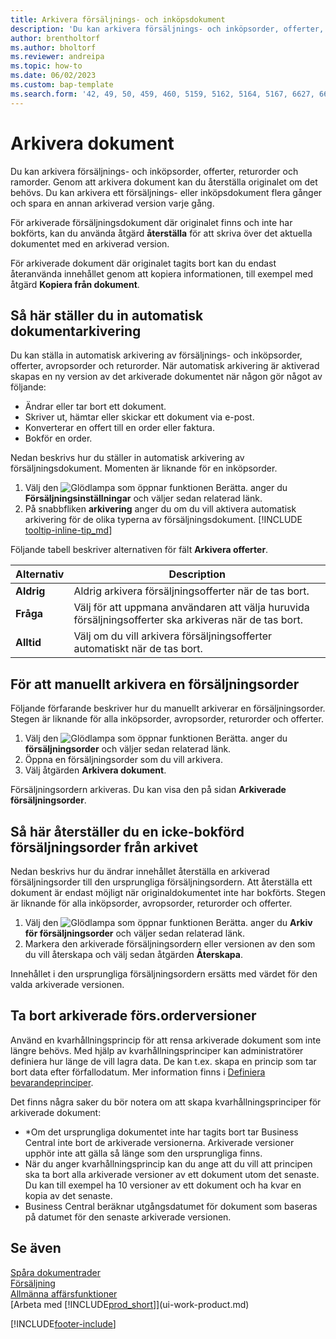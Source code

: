 ```yaml
---
title: Arkivera försäljnings- och inköpsdokument
description: 'Du kan arkivera försäljnings- och inköpsorder, offerter, returorder och ramorder och återställa originalen om det behövs.'
author: brentholtorf
ms.author: bholtorf
ms.reviewer: andreipa
ms.topic: how-to
ms.date: 06/02/2023
ms.custom: bap-template
ms.search.form: '42, 49, 50, 459, 460, 5159, 5162, 5164, 5167, 6627, 6630, 6644, 9305, 9306, 9346, 9347, 9348, 9349'
---
```

# <a name="archive-documents"></a>Arkivera dokument

Du kan arkivera försäljnings- och inköpsorder, offerter, returorder och ramorder. Genom att arkivera dokument kan du återställa originalet om det behövs. Du kan arkivera ett försäljnings- eller inköpsdokument flera gånger och spara en annan arkiverad version varje gång.

För arkiverade försäljningsdokument där originalet finns och inte har bokförts, kan du använda åtgärd **återställa** för att skriva över det aktuella dokumentet med en arkiverad version.

För arkiverade dokument där originalet tagits bort kan du endast återanvända innehållet genom att kopiera informationen, till exempel med åtgärd **Kopiera från dokument**.  

## <a name="to-set-up-automatic-document-archiving"></a>Så här ställer du in automatisk dokumentarkivering

Du kan ställa in automatisk arkivering av försäljnings- och inköpsorder, offerter, avropsorder och returorder. När automatisk arkivering är aktiverad skapas en ny version av det arkiverade dokumentet när någon gör något av följande:

* Ändrar eller tar bort ett dokument.
* Skriver ut, hämtar eller skickar ett dokument via e-post.
* Konverterar en offert till en order eller faktura.
* Bokför en order.

Nedan beskrivs hur du ställer in automatisk arkivering av försäljningsdokument. Momenten är liknande för en inköpsorder.

1. Välj den ![Glödlampa som öppnar funktionen Berätta.](media/ui-search/search_small.png "Berätta vad du vill göra") anger du **Försäljningsinställningar** och väljer sedan relaterad länk.
2. På snabbfliken **arkivering** anger du om du vill aktivera automatisk arkivering för de olika typerna av försäljningsdokument. [!INCLUDE [tooltip-inline-tip_md](includes/tooltip-inline-tip_md.md)]

Följande tabell beskriver alternativen för fält **Arkivera offerter**.

|Alternativ|Description|
|------|-----------|
|**Aldrig**| Aldrig arkivera försäljningsofferter när de tas bort.|
|**Fråga**|Välj för att uppmana användaren att välja huruvida försäljningsofferter ska arkiveras när de tas bort.|
|**Alltid**|Välj om du vill arkivera försäljningsofferter automatiskt när de tas bort.|

## <a name="to-manually-archive-a-sales-order"></a>För att manuellt arkivera en försäljningsorder

Följande förfarande beskriver hur du manuellt arkiverar en försäljningsorder. Stegen är liknande för alla inköpsorder, avropsorder, returorder och offerter.

1. Välj den ![Glödlampa som öppnar funktionen Berätta.](media/ui-search/search_small.png "Berätta vad du vill göra") anger du **försäljningsorder** och väljer sedan relaterad länk.  
2. Öppna en försäljningsorder som du vill arkivera.  
3. Välj åtgärden **Arkivera dokument**.

Försäljningsordern arkiveras. Du kan visa den på sidan **Arkiverade försäljningsorder**.

## <a name="to-restore-a-non-posted-sales-order-from-the-archive"></a>Så här återställer du en icke-bokförd försäljningsorder från arkivet

Nedan beskrivs hur du ändrar innehållet återställa en arkiverad försäljningsorder till den ursprungliga försäljningsordern. Att återställa ett dokument är endast möjligt när originaldokumentet inte har bokförts. Stegen är liknande för alla inköpsorder, avropsorder, returorder och offerter.

1. Välj den ![Glödlampa som öppnar funktionen Berätta.](media/ui-search/search_small.png "Berätta för mig vad du vill göra") anger du **Arkiv för försäljningsorder** och väljer sedan relaterad länk.
2. Markera den arkiverade försäljningsordern eller versionen av den som du vill återskapa och välj sedan åtgärden **Återskapa**.  

Innehållet i den ursprungliga försäljningsordern ersätts med värdet för den valda arkiverade versionen.

## <a name="to-delete-archived-sales-orders"></a>Ta bort arkiverade förs.orderversioner

Använd en kvarhållningsprincip för att rensa arkiverade dokument som inte längre behövs. Med hjälp av kvarhållningsprinciper kan administratörer definiera hur länge de vill lagra data. De kan t.ex. skapa en princip som tar bort data efter förfallodatum. Mer information finns i [Definiera bevarandeprinciper](admin-data-retention-policies.md).

Det finns några saker du bör notera om att skapa kvarhållningsprinciper för arkiverade dokument:

* *Om det ursprungliga dokumentet inte har tagits bort tar Business Central inte bort de arkiverade versionerna. Arkiverade versioner upphör inte att gälla så länge som den ursprungliga finns.
* När du anger kvarhållningsprincip kan du ange att du vill att principen ska ta bort alla arkiverade versioner av ett dokument utom det senaste. Du kan till exempel ha 10 versioner av ett dokument och ha kvar en kopia av det senaste. 
* Business Central beräknar utgångsdatumet för dokument som baseras på datumet för den senaste arkiverade versionen.

## <a name="see-also"></a>Se även

[Spåra dokumentrader](across-how-to-track-document-lines.md)  
[Försäljning](sales-manage-sales.md)  
[Allmänna affärsfunktioner](ui-across-business-areas.md)  
[Arbeta med [!INCLUDE[prod_short](includes/prod_short.md)]](ui-work-product.md)

[!INCLUDE[footer-include](includes/footer-banner.md)]
